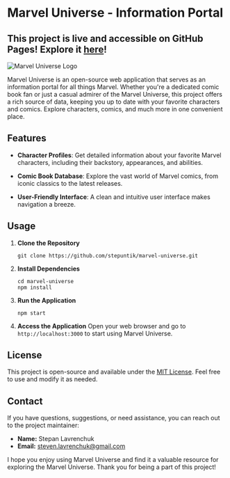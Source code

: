 # Marvel Universe - Information Portal

## This project is live and accessible on GitHub Pages! Explore it [here](https://stepuntik.github.io/marvel-universe/)!

![Marvel Universe Logo](https://imgpile.com/images/DjV2Jl.png)

Marvel Universe is an open-source web application that serves as an information portal for all things Marvel. Whether you're a dedicated comic book fan or just a casual admirer of the Marvel Universe, this project offers a rich source of data, keeping you up to date with your favorite characters and comics. Explore characters, comics, and much more in one convenient place.

## Features

- **Character Profiles**: Get detailed information about your favorite Marvel characters, including their backstory, appearances, and abilities.

- **Comic Book Database**: Explore the vast world of Marvel comics, from iconic classics to the latest releases.

- **User-Friendly Interface**: A clean and intuitive user interface makes navigation a breeze.

## Usage

1. **Clone the Repository**
   ```
   git clone https://github.com/stepuntik/marvel-universe.git
   ```

2. **Install Dependencies**
   ```
   cd marvel-universe
   npm install
   ```

3. **Run the Application**
   ```
   npm start
   ```

4. **Access the Application**
   Open your web browser and go to `http://localhost:3000` to start using Marvel Universe.

## License

This project is open-source and available under the [MIT License](LICENSE.md). Feel free to use and modify it as needed.

## Contact

If you have questions, suggestions, or need assistance, you can reach out to the project maintainer:

- **Name:** Stepan Lavrenchuk
- **Email:** steven.lavrenchuk@gmail.com

I hope you enjoy using Marvel Universe and find it a valuable resource for exploring the Marvel Universe. Thank you for being a part of this project!
